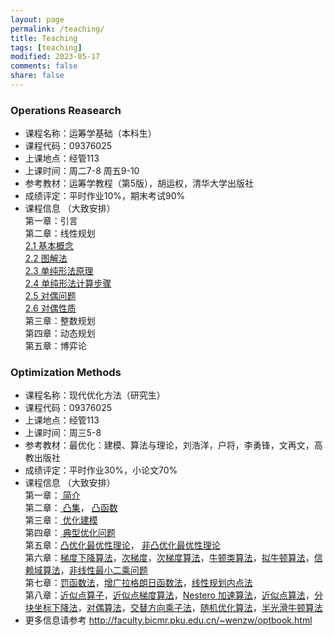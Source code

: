 ```yaml
---
layout: page
permalink: /teaching/
title: Teaching
tags: [teaching]
modified: 2023-05-17 
comments: false
share: false
---
```



### Operations Reasearch

* 课程名称：运筹学基础（本科生）<br>
* 课程代码：09376025 <br>
* 上课地点：经管113 <br>
* 上课时间：周二7-8  周五9-10 <br>
* 参考教材：运筹学教程（第5版），胡运权，清华大学出版社 <br>
* 成绩评定：平时作业10%，期末考试90% <br>
* 课程信息 （大致安排）<br>
  第一章：引言<br>
  第二章：线性规划<br>
  <a href="../线性规划2_1.pdf" class="textlink" target="_blank"> 2.1 基本概念</a> <br>
  <a href="../线性规划2_2.pdf" class="textlink" target="_blank">2.2 图解法</a> <br>
  <a href="../线性规划2_3.pdf" class="textlink" target="_blank">2.3 单纯形法原理</a> <br>
  <a href="../线性规划2_4.pdf" class="textlink" target="_blank">2.4 单纯形法计算步骤</a> <br>
  <a href="../线性规划2_5.pdf" class="textlink" target="_blank">2.5 对偶问题</a> <br>
  <a href="../线性规划2_6.pdf" class="textlink" target="_blank">2.6 对偶性质</a> <br>
  第三章：整数规划<br>
  第四章：动态规划<br>
  第五章：博弈论<br>

  
### Optimization Methods

* 课程名称：现代优化方法（研究生）<br>
* 课程代码：09376025 <br>
* 上课地点：经管113 <br>
* 上课时间：周三5-8 <br>
* 参考教材：最优化：建模、算法与理论，刘浩洋，户将，李勇锋，文再文，高教出版社 </a> <br>
* 成绩评定：平时作业30%，小论文70% <br>
* 课程信息 （大致安排）<br>
  第一章：<a href="../01-opt-dzw.pdf" class="textlink" target="_blank"> 简介</a>  <br>
  第二章：<a href="../02-convex-set.pdf" class="textlink" target="_blank"> 凸集</a>， <a href="../03_functions_newhyx.pdf" class="textlink" target="_blank"> 凸函数</a> <br>
  第三章：<a href="../05-lect1-model.pdf" class="textlink" target="_blank"> 优化建模</a>  <br>
  第四章：<a href="../06-opt-dzw.pdf" class="textlink" target="_blank"> 典型优化问题</a> <br>
  第五章：<a href="../07-lect-theory1.pdf" class="textlink" target="_blank">凸优化最优性理论</a>， <a href="../07-lect-theory2.pdf" class="textlink" target="_blank">非凸优化最优性理论</a> <br>
  第六章：<a href="../08-lect-gradient.pdf" class="textlink" target="_blank">梯度下降算法</a>，<a href="../09-lect-sg.pdf" class="textlink" target="_blank">次梯度</a>，<a href="../10-lect-sgm.pdf" class="textlink" target="_blank">次梯度算法</a>，<a href="../11-lect-newton.pdf" class="textlink" target="_blank">牛顿类算法</a>，<a href="../12-lect-QN.pdf" class="textlink" target="_blank">拟牛顿算法</a>，<a href="../13_trustregion_newdzw.pdf" class="textlink" target="_blank">信赖域算法</a>，<a href="../14-lsp-new-zxx.pdf" class="textlink" target="_blank">非线性最小二乘问题</a> <br>
  第七章：<a href="../15-lect-penalty.pdf" class="textlink" target="_blank">罚函数法</a>，<a href="../16-lect-alm.pdf" class="textlink" target="_blank">增广拉格朗日函数法</a>，<a href="../17-lp_ipm-new-zxx-xzl.pdf" class="textlink" target="_blank">线性规划内点法</a> <br>
  第八章：<a href="../18-lect-prox_map.pdf" class="textlink" target="_blank">近似点算子</a>，<a href="../19-lect-proxg.pdf" class="textlink" target="_blank">近似点梯度算法</a>，<a href="../20-lect-nesterov-ch.pdf" class="textlink" target="_blank">Nestero 加速算法</a>，<a href="../21-lect-prox_point.pdf" class="textlink" target="_blank">近似点算法</a>，<a href="../22-lect-BCD.pdf" class="textlink" target="_blank">分块坐标下降法</a>，<a href="../23-lect-DualAlgo.pdf" class="textlink" target="_blank">对偶算法</a>，<a href="../24-lect-admm-chhyx.pdf" class="textlink" target="_blank">交替方向乘子法</a>，<a href="../25-lect-sto-ch.pdf" class="textlink" target="_blank">随机优化算法</a>，<a href="../slides-ssm-dzw.pdf" class="textlink" target="_blank">半光滑牛顿算法</a> <br>
* 更多信息请参考 <a href="http://faculty.bicmr.pku.edu.cn/~wenzw/optbook.html" target="_blank" style="text-decoration:underline;"> http://faculty.bicmr.pku.edu.cn/~wenzw/optbook.html




  


  
  
